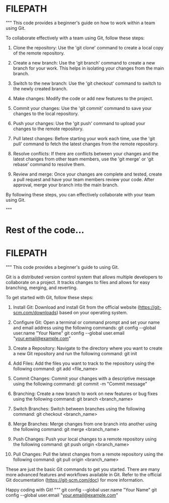 # FILEPATH

"""
This code provides a beginner's guide on how to work within a team using Git.

To collaborate effectively with a team using Git, follow these steps:

1. Clone the repository: Use the 'git clone' command to create a local copy of the remote repository.

2. Create a new branch: Use the 'git branch' command to create a new branch for your work. This helps in isolating your changes from the main branch.

3. Switch to the new branch: Use the 'git checkout' command to switch to the newly created branch.

4. Make changes: Modify the code or add new features to the project.

5. Commit your changes: Use the 'git commit' command to save your changes to the local repository.

6. Push your changes: Use the 'git push' command to upload your changes to the remote repository.

7. Pull latest changes: Before starting your work each time, use the 'git pull' command to fetch the latest changes from the remote repository.

8. Resolve conflicts: If there are conflicts between your changes and the latest changes from other team members, use the 'git merge' or 'git rebase' command to resolve them.

9. Review and merge: Once your changes are complete and tested, create a pull request and have your team members review your code. After approval, merge your branch into the main branch.

By following these steps, you can effectively collaborate with your team using Git.

"""

# Rest of the code...

# FILEPATH

"""
This code provides a beginner's guide to using Git.

Git is a distributed version control system that allows multiple developers to collaborate on a project. It tracks changes to files and allows for easy branching, merging, and reverting.

To get started with Git, follow these steps:

1. Install Git: Download and install Git from the official website (https://git-scm.com/downloads) based on your operating system.

2. Configure Git: Open a terminal or command prompt and set your name and email address using the following commands:
   git config --global user.name "Your Name"
   git config --global user.email "your.email@example.com"

3. Create a Repository: Navigate to the directory where you want to create a new Git repository and run the following command:
   git init

4. Add Files: Add the files you want to track to the repository using the following command:
   git add <file_name>

5. Commit Changes: Commit your changes with a descriptive message using the following command:
   git commit -m "Commit message"

6. Branching: Create a new branch to work on new features or bug fixes using the following command:
   git branch <branch_name>

7. Switch Branches: Switch between branches using the following command:
   git checkout <branch_name>

8. Merge Branches: Merge changes from one branch into another using the following command:
   git merge <branch_name>

9. Push Changes: Push your local changes to a remote repository using the following command:
   git push origin <branch_name>

10. Pull Changes: Pull the latest changes from a remote repository using the following command:
    git pull origin <branch_name>

These are just the basic Git commands to get you started. There are many more advanced features and workflows available in Git. Refer to the official Git documentation (https://git-scm.com/doc) for more information.

Happy coding with Git!
"""
git config --global user.name "Your Name"
git config --global user.email "your.email@example.com"
